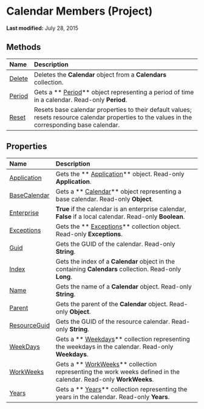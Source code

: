 
# Calendar Members (Project)


 **Last modified:** July 28, 2015


## Methods



|**Name**|**Description**|
|:-----|:-----|
| [Delete](8bc3e8cc-34f4-17be-d142-51290ee4bea3.md)|Deletes the  **Calendar** object from a **Calendars** collection.|
| [Period](b717bcbe-654b-5791-2002-d65e2a96617f.md)|Gets a  ** [Period](84358c72-024f-e608-9424-8e9c6bad7259.md)** object representing a period of time in a calendar. Read-only **Period**.|
| [Reset](fc638f47-36b5-aa36-55c2-882bd570b9cb.md)|Resets base calendar properties to their default values; resets resource calendar properties to the values in the corresponding base calendar.|

## Properties



|**Name**|**Description**|
|:-----|:-----|
| [Application](f3963ec1-923b-ea62-855b-107519dd7e13.md)|Gets the  ** [Application](8eb91712-7784-a102-38c0-19bb056c27e9.md)** object. Read-only **Application**.|
| [BaseCalendar](3ea2b0e2-8d73-b564-fdd1-a098a8428562.md)|Gets a  ** [Calendar](2d3b0f05-4762-0058-15d4-47e1d2b9d9a9.md)** object representing a base calendar. Read-only **Object**.|
| [Enterprise](1e160265-1c49-e95d-f04e-e87ce0222f85.md)| **True** if the calendar is an enterprise calendar, **False** if a local calendar. Read-only **Boolean**.|
| [Exceptions](2631d4c8-1e71-ca75-8291-8e2544e53c00.md)|Gets the  ** [Exceptions](7248983d-071a-5421-7378-0d98b3c6792e.md)** collection object. Read-only **Exceptions**.|
| [Guid](08230f82-fd1b-ef99-18e3-f6be75c3d2a8.md)|Gets the GUID of the calendar. Read-only  **String**.|
| [Index](ad177421-1e7b-5c85-e437-f3d2b83a66c5.md)|Gets the index of a  **Calendar** object in the containing **Calendars** collection. Read-only **Long**.|
| [Name](e437e29c-ed61-c83a-53b7-8a0d1cb7cb4e.md)|Gets the name of a  **Calendar** object. Read-only **String**.|
| [Parent](b86fa5e8-f468-862e-f8a9-7ab2cb6b43b3.md)|Gets the parent of the  **Calendar** object. Read-only **Object**.|
| [ResourceGuid](c66c3e90-06e0-5b48-3e44-48e366377258.md)|Gets the GUID of the resource calendar. Read-only  **String**.|
| [WeekDays](4495a739-156b-8cda-d3d0-acbc56b767ff.md)|Gets a  ** [Weekdays](fc460e89-784b-6764-c22d-e1dcd8a9f297.md)** collection representing the weekdays in the calendar. Read-only **Weekdays**.|
| [WorkWeeks](c4a3887b-0518-2b22-0288-500ad567a301.md)|Gets a  ** [WorkWeeks](060e541f-f709-65dd-c955-5d04c1554373.md)** collection representing the work weeks defined in the calendar. Read-only **WorkWeeks**.|
| [Years](63f17754-d258-3fd2-5f20-33b8998e7e4d.md)|Gets a  ** [Years](3aa139cf-2fc2-7039-5659-8e2d833b5a4f.md)** collection representing the years in the calendar. Read-only **Years**.|
